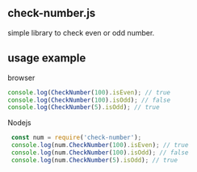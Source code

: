 ## check-number.js
simple library to check even or odd number.

## usage example

browser 
```javascript
console.log(CheckNumber(100).isEven); // true
console.log(CheckNumber(100).isOdd); // false
console.log(CheckNumber(5).isOdd); // true
```
Nodejs 
```javascript
 const num = require('check-number');
 console.log(num.CheckNumber(100).isEven); // true
 console.log(num.CheckNumber(100).isOdd); // false
 console.log(num.CheckNumber(5).isOdd); // true
```